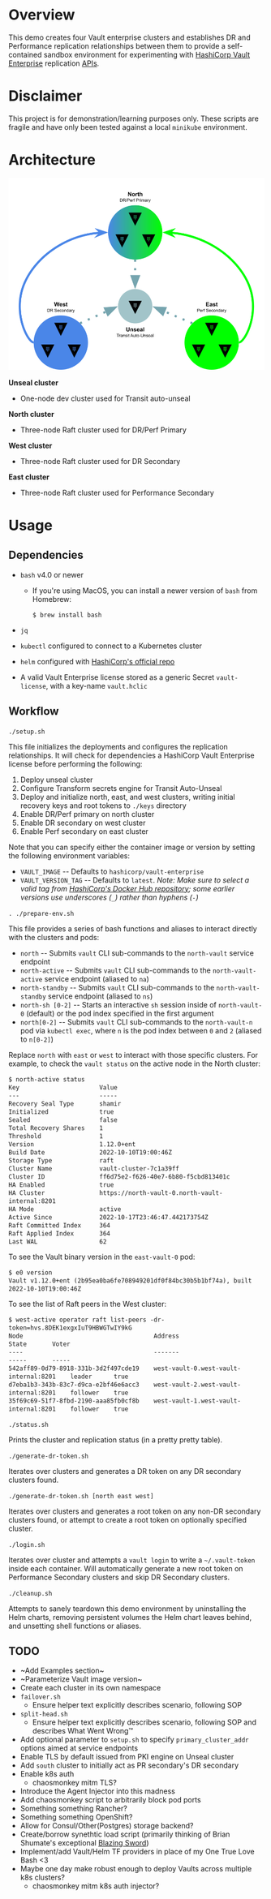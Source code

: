 # Overview

This demo creates four Vault enterprise clusters and establishes DR and Performance replication relationships between them to provide a self-contained sandbox environment for experimenting with [HashiCorp Vault Enterprise](https://developer.hashicorp.com/vault/docs/enterprise/replication) replication [APIs](https://developer.hashicorp.com/vault/api-docs/system/replication).

# Disclaimer

This project is for demonstration/learning purposes only.  These scripts are fragile and have only been tested against a local `minikube` environment.

# Architecture

![](cluster-diagram.png)

**Unseal cluster**

* One-node dev cluster used for Transit auto-unseal

**North cluster**

* Three-node Raft cluster used for DR/Perf Primary

**West cluster**

* Three-node Raft cluster used for DR Secondary

**East cluster**

* Three-node Raft cluster used for Performance Secondary

# Usage

## Dependencies

* `bash` v4.0 or newer
  * If you're using MacOS, you can install a newer version of `bash` from Homebrew:

    ```
    $ brew install bash
    ```

* `jq`
* `kubectl` configured to connect to a Kubernetes cluster
* `helm` configured with [HashiCorp's official repo](https://developer.hashicorp.com/vault/docs/platform/k8s/helm/run#how-to)
* A valid Vault Enterprise license stored as a generic Secret `vault-license`, with a key-name `vault.hclic`

## Workflow

`./setup.sh`

This file initializes the deployments and configures the replication relationships.  It will check for dependencies a HashiCorp Vault Enterprise license before performing the following:

1. Deploy unseal cluster
1. Configure Transform secrets engine for Transit Auto-Unseal
1. Deploy and initialize north, east, and west clusters, writing initial recovery keys and root tokens to `./keys` directory
1. Enable DR/Perf primary on north cluster
1. Enable DR secondary on west cluster
1. Enable Perf secondary on east cluster

Note that you can specify either the container image or version by setting the following environment variables:

* `VAULT_IMAGE` -- Defaults to `hashicorp/vault-enterprise`
* `VAULT_VERSION_TAG` -- Defaults to `latest`.  _Note: Make sure to select a valid tag from [HashiCorp's Docker Hub repository](https://hub.docker.com/r/hashicorp/vault-enterprise/tags); some earlier versions use underscores (`_`) rather than hyphens (`-`)_

`. ./prepare-env.sh`

This file provides a series of bash functions and aliases to interact directly with the clusters and pods:

* `north` -- Submits `vault` CLI sub-commands to the `north-vault` service endpoint
* `north-active` -- Submits `vault` CLI sub-commands to the `north-vault-active` service endpoint (aliased to `na`)
* `north-standby` -- Submits `vault` CLI sub-commands to the `north-vault-standby` service endpoint (aliased to `ns`)
* `north-sh [0-2]` -- Starts an interactive `sh` session inside of `north-vault-0` (default) or the pod index specified in the first argument
* `north[0-2]` -- Submits `vault` CLI sub-commands to the `north-vault-n` pod via `kubectl exec`, where `n` is the pod index between `0` and `2` (aliased to `n[0-2]`)

Replace `north` with `east` or `west` to interact with those specific clusters.  For example, to check the `vault status` on the active node in the North cluster:

```
$ north-active status
Key                      Value
---                      -----
Recovery Seal Type       shamir
Initialized              true
Sealed                   false
Total Recovery Shares    1
Threshold                1
Version                  1.12.0+ent
Build Date               2022-10-10T19:00:46Z
Storage Type             raft
Cluster Name             vault-cluster-7c1a39ff
Cluster ID               ff6d75e2-f626-40e7-6b80-f5cbd813401c
HA Enabled               true
HA Cluster               https://north-vault-0.north-vault-internal:8201
HA Mode                  active
Active Since             2022-10-17T23:46:47.442173754Z
Raft Committed Index     364
Raft Applied Index       364
Last WAL                 62
```

To see the Vault binary version in the `east-vault-0` pod:

```
$ e0 version
Vault v1.12.0+ent (2b95ea0ba6fe708949201df0f84bc30b5b1bf74a), built 2022-10-10T19:00:46Z
```

To see the list of Raft peers in the West cluster:

```
$ west-active operator raft list-peers -dr-token=hvs.8DEK1exgxIuT9HBWGTwIY9kG
Node                                    Address                                  State       Voter
----                                    -------                                  -----       -----
542aff89-0d79-8918-331b-3d2f497cde19    west-vault-0.west-vault-internal:8201    leader      true
d7eba1b3-343b-83c7-d9ca-e2bf46e6acc3    west-vault-2.west-vault-internal:8201    follower    true
35f69c69-51f7-8fbd-2190-aaa85fb0cf8b    west-vault-1.west-vault-internal:8201    follower    true
```


`./status.sh`

Prints the cluster and replication status (in a pretty pretty table).

`./generate-dr-token.sh`

Iterates over clusters and generates a DR token on any DR secondary clusters found.

`./generate-dr-token.sh [north east west]`

Iterates over clusters and generates a root token on any non-DR secondary clusters found, or attempt to create a root token on optionally specified cluster.

`./login.sh`

Iterates over cluster and attempts a `vault login` to write a `~/.vault-token` inside each container.  Will automatically generate a new root token on Performance Secondary clusters and skip DR Secondary clusters.

`./cleanup.sh`

Attempts to sanely teardown this demo environment by uninstalling the Helm charts, removing persistent volumes the Helm chart leaves behind, and unsetting shell functions or aliases.

## TODO

* ~Add Examples section~
* ~Parameterize Vault image version~
* Create each cluster in its own namespace
* `failover.sh`
  * Ensure helper text explicitly describes scenario, following SOP
* `split-head.sh`
  * Ensure helper text explicitly describes scenario, following SOP and describes What Went Wrong™
* Add optional parameter to `setup.sh` to specify `primary_cluster_addr` options aimed at service endpoints
* Enable TLS by default issued from PKI engine on Unseal cluster
* Add `south` cluster to initially act as PR secondary's DR secondary
* Enable k8s auth
  * chaosmonkey mitm TLS?
* Introduce the Agent Injector into this madness
* Add chaosmonkey script to arbitrarily block pod ports
* Something something Rancher?
* Something something OpenShift?
* Allow for Consul/Other(Postgres) storage backend?
* Create/borrow synethtic load script (primarily thinking of Brian Shumate's exceptional [Blazing Sword](https://github.com/brianshumate/vaultron/blob/main/blazing_sword))
* Implement/add Vault/Helm TF providers in place of my One True Love Bash <3
* Maybe one day make robust enough to deploy Vaults across multiple k8s clusters?
  * chaosmonkey mitm k8s auth injector?
